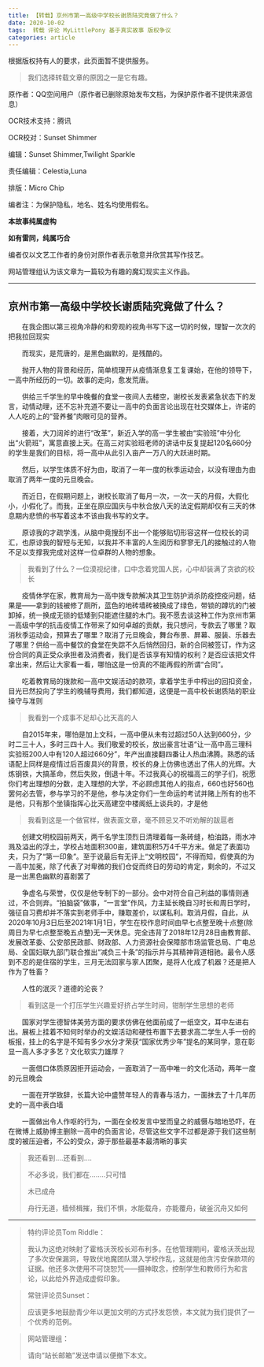 ```yaml
---
title: 【转载】京州市第一高级中学校长谢质陆究竟做了什么？
date: 2020-10-02
tags:  转载 评论 MyLittlePony 基于真实故事 版权争议
categories: article
---
```


<a>根据版权持有人的要求，此页面暂不提供服务。</a><br>
<script data-cfasync="false" src="/assets/js/geturlargv.js"></script>
<script data-cfasync="false">
    var isView = 0;
</script>
<script data-cfasync="false">
    isView = getQueryVariable("show");
</script>
<script data-cfasync="false">
    if (isView == 1) {
        console.log("show=1 exists.Pass.");
    } else {
        console.log("Arg show=1 is NOT in the URL.");
        alert("根据版权持有人的要求，此页面暂不提供服务。");
        window.location.replace("/");
    }
</script>



> 我们选择转载文章的原因之一是它有趣。
>

原作者：QQ空间用户（原作者已删除原始发布文档，为保护原作者不提供来源信息）

OCR技术支持：腾讯

OCR校对：Sunset Shimmer

编辑：Sunset Shimmer,Twilight Sparkle

责任编辑：Celestia,Luna

排版：Micro Chip

编者注：为保护隐私，地名、姓名均使用假名。

**本故事纯属虚构**

**如有雷同，纯属巧合**

编者仅以文艺工作者的身份对原作者表示敬意并欣赏其写作技艺。

网站管理组认为该文章为一篇较为有趣的魔幻现实主义作品。

------

## 京州市第一高级中学校长谢质陆究竟做了什么？

　　在我企图以第三视角冷静的和旁观的视角书写下这一切的时候，理智一次次的把我拉回现实

　　而现实，是荒唐的，是黑色幽默的，是残酷的。

　　抛开人物的背景和经历，简单梳理开从疫情渐息复工复课始，在他的领导下，一高中所经历的一切。故事的走向，愈发荒唐。

　　供给三千学生的早中晚餐的食堂一夜间人去楼空，谢校长发表紧急状态下的发言，动情动理，还不忘补充道不要让一高中的负面言论出现在社交媒体上，许诺的人人吃的上的“营养餐”肉眼可见的营养。

　　接着，大刀阔斧的进行“改革”，新近入学的高一学生被由“实验班”中分化出“火箭班”，寓意直接上天。在高三对实验班老师的讲话中反复提起120名660分的学生是我们的目标，将一高中从此引入亩产一万八的大跃进时期。

　　然后，以学生体质不好为由，取消了一年一度的秋季运动会，以没有理由为由取消了两年一度的元旦晚会。

　　而近日，在假期问题上，谢校长取消了每月一次，一次一天的月假，大假化小，小假化了。而我，正坐在原应国庆与中秋合放八天的法定假期却仅有三天的休息期内悲愤的书写着这本不该由我书写的文字。

　　原谅我的才疏学浅，从脑中竟搜刮不出一个能够贴切形容这样一位校长的词汇，也原谅我的智短与无知，以我并不丰富的人生阅历和寥寥无几的接触过的人物不足以支撑我完成对这样一位卓群的人物的想象。

> 我看到了什么？一位漠视纪律，口中念着党国人民，心中却装满了贪欲的校长

　　疫情休学在家，教育局为一高中拨专款解决其卫生防护消杀防疫控疫问题，结果是——拿到的钱被修了厕所，蓝色的地砖墙砖被换成了绿色，带锁的蹲坑的门被卸掉，统一换成无锁的低矮到只能遮住腿的木门。我不愿去谈这种工作为京州市第一高级中学的抗击疫情工作带来了如何卓越的贡献，我只想问，专款去了哪里？取消秋季运动会，预算去了哪里？取消了元旦晚会，舞台布景、屏幕、服装、乐器去了哪里？供给一高中餐饮的食堂在失踪不久后悄然回归，新的合同被签订，作为这份合同的真正受众承担者及消费者，我们是否该享有知情的权利？是否应该把文件拿出来，然后让大家看一看，哪怕这是一份真的不能再假的所谓“合同”。

　　吃着教育局的拨款和一高中文娱活动的款项，拿着学生手中榨出的回扣资金，目光已然投向了学生的晚辅导费用，我们都知道，这便是一高中校长谢质陆的职业操守与准则

> 我看到一个成事不足却心比天高的人

　　自2015年来，哪怕是加上文科，一高中便从未有过超过50人达到660分，少时二三十人，多时三四十人。我们敬爱的校长，放出豪言壮语“让一高中高三理科实验班200人中有120人超过660分”，年产出直接翻四番让人热血沸腾。熟悉的话语配上同样是疫情过后百废具兴的背景，校长的身上仿佛也透出了伟人的光辉。大炼钢铁，大搞革命，然后失败，倒退十年。不过我真心的祝福高三的学子们，祝愿你们考出理想的分数，走入理想的大学，不必顾虑其他人的指点，660也好560也罢何必去管，参与学习的不是他，参与决定你们一生命运的考试并赌上所有的也不是他，只有那个坐镇指挥心比天高建空中楼阁纸上谈兵的，才是他

> 我看到这是一个做官样，做表面文章，毫不顾忌又不听劝解的跋扈者

　　创建文明校园前两天，两千名学生顶烈日清理着每一条砖缝，柏油路，雨水冲溅及溢出的浮土，学校占地面积300亩，建筑面积5万4千平方米。做足了表面功夫，只为了“第一印象”。至于说最后有无评上“文明校园”，不得而知，假使真的为一高中加冕，除了代表了对卑微的我们仓促而终日的劳动的肯定，剩余的，不过又是一出黑色幽默的喜剧罢了

　　争虚名与荣誉，仅仅是他专制下的一部分。会中对符合自己利益的事情则通过，不合则弃。“拍脑袋”做事，“一言堂”作风，力主延长晚自习时长和周日学时，强征自习费却并不落实到老师手中，赚取差价，以谋私利。取消月假，自此，从2020年10月3日后至2021年1月1日，学生在校作息时间由早七点整至晚十点整(除周日为早七点整至晚五点整)无一天休息。完全违背了2018年12月28日由教育部、发展改革委、公安部民政部、财政部、人力资源社会保障部市场监管总局、广电总局、全国妇联九部门联合推出“减负三十条”的指示并与其精神背道相驰。最令人感到不忍的是住宿的学生，三月无法回家与家人团聚，是将人化成了机器？还是把人作为了牲畜？

　　人性的泯灭？道德的沦丧？

> 看到这是一个打压学生兴趣爱好挤占学生时间，钳制学生思想的老师

　　国家对学生德智体美劳方面的要求仿佛在他面前成了一纸空文，耳中左进右出。展板上挂着不知何时举办的文娱活动和硬性布置下去要求高二学生人手一份的板报，挂上的名字是不知有多少水分才荣获“国家优秀少年”提名的某同学，意在彰显一高人多才多艺？文化软实力雄厚？

　　一面借口体质原因拒开运动会，一面取消了一高中唯一的文化活动，两年一度的元旦晚会

　　一面在开学致辞，长篇大论中盛赞年轻人的青春与活力，一面抹去了十几年历史的一高中表白墙

　　一面做出令人作呕的行为，一面在全校发言中堂而皇之的威慑与暗地恐吓，在在微博上威胁博主删除一高中的负面言论，尽管这些文字不过都是源于我们这些制度的被压迫者，不公的受众，源于那些最基本最清晰的事实

> 我还看到....还看到....
>
> 不必多说，我们都在........只可惜
>
> 木已成舟
>
> 舟行无道，樯倾楫摧，我们不惧，水能载舟，亦能覆舟，破釜沉舟又如何

------

> 特约评论员Tom Riddle：
>
> 我认为这绝对映射了霍格沃茨校长邓布利多。在他管理期间，霍格沃茨出现了多次安保漏洞，导致伏地魔团队潜入学校作乱，这就是他贪污安保款项的证据。他还多次使用不可饶恕咒——摄神取念，控制学生和教师行为和言论，以此给外界造成虚假印象。

> 常驻评论员Sunset：
>
> 应该更多地鼓励青少年以更加文明的方式抒发怨愤，本文就为我们提供了一个优秀的范例。

> 网站管理组：
>
> 请向“站长邮箱”发送申请以便撤下本文。